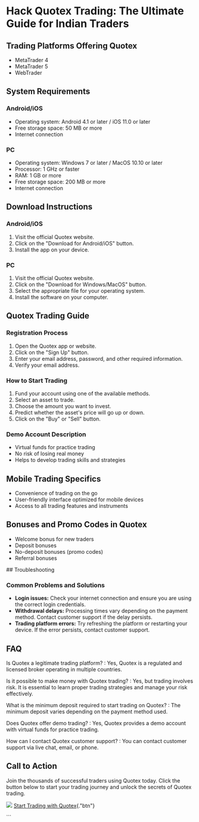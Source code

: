 # Hack Quotex Trading: The Ultimate Guide for Indian Traders

## Trading Platforms Offering Quotex

-   MetaTrader 4
-   MetaTrader 5
-   WebTrader

## System Requirements

### Android/iOS

-   Operating system: Android 4.1 or later / iOS 11.0 or later
-   Free storage space: 50 MB or more
-   Internet connection

### PC

-   Operating system: Windows 7 or later / MacOS 10.10 or later
-   Processor: 1 GHz or faster
-   RAM: 1 GB or more
-   Free storage space: 200 MB or more
-   Internet connection

## Download Instructions

### Android/iOS

1.  Visit the official Quotex website.
2.  Click on the "Download for Android/iOS" button.
3.  Install the app on your device.

### PC

1.  Visit the official Quotex website.
2.  Click on the "Download for Windows/MacOS" button.
3.  Select the appropriate file for your operating system.
4.  Install the software on your computer.

## Quotex Trading Guide

### Registration Process

1.  Open the Quotex app or website.
2.  Click on the "Sign Up" button.
3.  Enter your email address, password, and other required information.
4.  Verify your email address.

### How to Start Trading

1.  Fund your account using one of the available methods.
2.  Select an asset to trade.
3.  Choose the amount you want to invest.
4.  Predict whether the asset\'s price will go up or down.
5.  Click on the "Buy" or "Sell" button.

### Demo Account Description

-   Virtual funds for practice trading
-   No risk of losing real money
-   Helps to develop trading skills and strategies

## Mobile Trading Specifics

-   Convenience of trading on the go
-   User-friendly interface optimized for mobile devices
-   Access to all trading features and instruments

## Bonuses and Promo Codes in Quotex

-   Welcome bonus for new traders
-   Deposit bonuses
-   No-deposit bonuses (promo codes)
-   Referral bonuses

\## Troubleshooting

### Common Problems and Solutions

-   **Login issues:** Check your internet connection and ensure you are
    using the correct login credentials.
-   **Withdrawal delays:** Processing times vary depending on the
    payment method. Contact customer support if the delay persists.
-   **Trading platform errors:** Try refreshing the platform or
    restarting your device. If the error persists, contact customer
    support.

## FAQ

Is Quotex a legitimate trading platform?
:   Yes, Quotex is a regulated and licensed broker operating in multiple
    countries.

Is it possible to make money with Quotex trading?
:   Yes, but trading involves risk. It is essential to learn proper
    trading strategies and manage your risk effectively.

What is the minimum deposit required to start trading on Quotex?
:   The minimum deposit varies depending on the payment method used.

Does Quotex offer demo trading?
:   Yes, Quotex provides a demo account with virtual funds for practice
    trading.

How can I contact Quotex customer support?
:   You can contact customer support via live chat, email, or phone.

## Call to Action

Join the thousands of successful traders using Quotex today. Click the
button below to start your trading journey and unlock the secrets of
Quotex trading.

[![](https://static.quotex.io/files/4_en/300_250.jpg)](https://traff.sbs/brokerqxlid)
[Start Trading with
Quotex](\%22https://traff.sbs/brokerqxsignup\%22){."btn"}

\`\`\`

